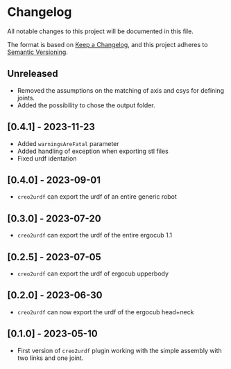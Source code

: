 # Changelog
All notable changes to this project will be documented in this file.

The format is based on [Keep a Changelog](https://keepachangelog.com/en/1.0.0/),
and this project adheres to [Semantic Versioning](https://semver.org/spec/v2.0.0.html).

## Unreleased

- Removed the assumptions on the matching of axis and csys for defining joints.
- Added the possibility to chose the output folder.

## [0.4.1] - 2023-11-23

- Added `warningsAreFatal` parameter
- Added handling of exception when exporting stl files
- Fixed urdf identation

## [0.4.0] - 2023-09-01

- `creo2urdf` can export the urdf of an entire generic robot

## [0.3.0] - 2023-07-20

- `creo2urdf` can export the urdf of the entire ergocub 1.1 

## [0.2.5] - 2023-07-05

- `creo2urdf` can export the urdf of ergocub upperbody

## [0.2.0] - 2023-06-30

- `creo2urdf` can now export the urdf of the ergocub head+neck

## [0.1.0] - 2023-05-10

- First version of `creo2urdf` plugin working with the simple assembly with two links and one joint.


